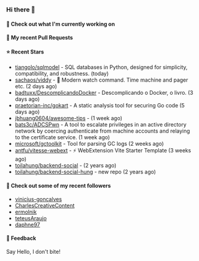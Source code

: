 ### Hi there 👋

#### 👷 Check out what I'm currently working on

#### 🔨 My recent Pull Requests


#### ⭐ Recent Stars

- [tiangolo/sqlmodel](https://github.com/tiangolo/sqlmodel) - SQL databases in Python, designed for simplicity, compatibility, and robustness. (today)
- [sachaos/viddy](https://github.com/sachaos/viddy) - 👀  Modern watch command. Time machine and pager etc. (2 days ago)
- [badtuxx/DescomplicandoDocker](https://github.com/badtuxx/DescomplicandoDocker) - Descomplicando o Docker, o livro. (3 days ago)
- [praetorian-inc/gokart](https://github.com/praetorian-inc/gokart) - A static analysis tool for securing Go code (5 days ago)
- [jbhuang0604/awesome-tips](https://github.com/jbhuang0604/awesome-tips) -  (1 week ago)
- [bats3c/ADCSPwn](https://github.com/bats3c/ADCSPwn) - A tool to escalate privileges in an active directory network by coercing authenticate from machine accounts and relaying to the certificate service. (1 week ago)
- [microsoft/gctoolkit](https://github.com/microsoft/gctoolkit) - Tool for parsing GC logs (2 weeks ago)
- [antfu/vitesse-webext](https://github.com/antfu/vitesse-webext) - ⚡️ WebExtension Vite Starter Template (3 weeks ago)
- [toilahung/backend-social](https://github.com/toilahung/backend-social) -  (2 years ago)
- [toilahung/backend-social-hung](https://github.com/toilahung/backend-social-hung) - new repo (2 years ago)

#### 👯 Check out some of my recent followers

- [vinicius-goncalves](https://github.com/vinicius-goncalves)
- [CharlesCreativeContent](https://github.com/CharlesCreativeContent)
- [ermolnik](https://github.com/ermolnik)
- [teteusAraujo](https://github.com/teteusAraujo)
- [daphne97](https://github.com/daphne97)

#### 💬 Feedback

Say Hello, I don't bite!